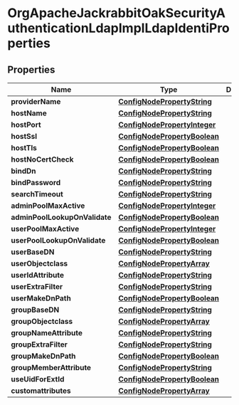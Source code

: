 

# OrgApacheJackrabbitOakSecurityAuthenticationLdapImplLdapIdentiProperties

## Properties

Name | Type | Description | Notes
------------ | ------------- | ------------- | -------------
**providerName** | [**ConfigNodePropertyString**](ConfigNodePropertyString.md) |  |  [optional]
**hostName** | [**ConfigNodePropertyString**](ConfigNodePropertyString.md) |  |  [optional]
**hostPort** | [**ConfigNodePropertyInteger**](ConfigNodePropertyInteger.md) |  |  [optional]
**hostSsl** | [**ConfigNodePropertyBoolean**](ConfigNodePropertyBoolean.md) |  |  [optional]
**hostTls** | [**ConfigNodePropertyBoolean**](ConfigNodePropertyBoolean.md) |  |  [optional]
**hostNoCertCheck** | [**ConfigNodePropertyBoolean**](ConfigNodePropertyBoolean.md) |  |  [optional]
**bindDn** | [**ConfigNodePropertyString**](ConfigNodePropertyString.md) |  |  [optional]
**bindPassword** | [**ConfigNodePropertyString**](ConfigNodePropertyString.md) |  |  [optional]
**searchTimeout** | [**ConfigNodePropertyString**](ConfigNodePropertyString.md) |  |  [optional]
**adminPoolMaxActive** | [**ConfigNodePropertyInteger**](ConfigNodePropertyInteger.md) |  |  [optional]
**adminPoolLookupOnValidate** | [**ConfigNodePropertyBoolean**](ConfigNodePropertyBoolean.md) |  |  [optional]
**userPoolMaxActive** | [**ConfigNodePropertyInteger**](ConfigNodePropertyInteger.md) |  |  [optional]
**userPoolLookupOnValidate** | [**ConfigNodePropertyBoolean**](ConfigNodePropertyBoolean.md) |  |  [optional]
**userBaseDN** | [**ConfigNodePropertyString**](ConfigNodePropertyString.md) |  |  [optional]
**userObjectclass** | [**ConfigNodePropertyArray**](ConfigNodePropertyArray.md) |  |  [optional]
**userIdAttribute** | [**ConfigNodePropertyString**](ConfigNodePropertyString.md) |  |  [optional]
**userExtraFilter** | [**ConfigNodePropertyString**](ConfigNodePropertyString.md) |  |  [optional]
**userMakeDnPath** | [**ConfigNodePropertyBoolean**](ConfigNodePropertyBoolean.md) |  |  [optional]
**groupBaseDN** | [**ConfigNodePropertyString**](ConfigNodePropertyString.md) |  |  [optional]
**groupObjectclass** | [**ConfigNodePropertyArray**](ConfigNodePropertyArray.md) |  |  [optional]
**groupNameAttribute** | [**ConfigNodePropertyString**](ConfigNodePropertyString.md) |  |  [optional]
**groupExtraFilter** | [**ConfigNodePropertyString**](ConfigNodePropertyString.md) |  |  [optional]
**groupMakeDnPath** | [**ConfigNodePropertyBoolean**](ConfigNodePropertyBoolean.md) |  |  [optional]
**groupMemberAttribute** | [**ConfigNodePropertyString**](ConfigNodePropertyString.md) |  |  [optional]
**useUidForExtId** | [**ConfigNodePropertyBoolean**](ConfigNodePropertyBoolean.md) |  |  [optional]
**customattributes** | [**ConfigNodePropertyArray**](ConfigNodePropertyArray.md) |  |  [optional]



